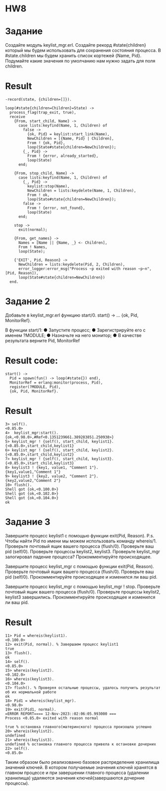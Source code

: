 # HW8
# Задание
Создайте модуль keylist_mgr.erl.
Создайте рекорд #state{children} который мы будем использовать для сохранения состояния процесса.  В #state.children мы будем хранить список кортежей {Name, Pid}. Подумайте какие значения по умолчанию нам нужно задать для поля children.
# Result 
```
-record(state, {children=[]}).

loop(#state{children=Children}=State) ->
  process_flag(trap_exit, true),
  receive
    {From, start_child, Name} ->
      case lists:keyfind(Name, 1, Children) of
        false ->
          {ok, Pid} = keylist:start_link(Name),
          NewChildren = [{Name, Pid} | Children],
          From ! {ok, Pid},
          loop(State#state{children=NewChildren});
        {_, Pid} ->
          From ! {error, already_started},
          loop(State)
      end;

    {From, stop_child, Name} ->
      case lists:keyfind(Name, 1, Children) of
        {_, Pid} ->
          keylist:stop(Name),
          NewChildren = lists:keydelete(Name, 1, Children),
          From ! ok,
          loop(State#state{children=NewChildren});
        false ->
          From ! {error, not_found},
          loop(State)
      end;

    stop ->
      exit(normal);

    {From, get_names} ->
      Names = [Name || {Name, _} <- Children],
      From ! Names,
      loop(State);

    {'EXIT', Pid, Reason} ->
      NewChildren = lists:keydelete(Pid, 2, Children),
      error_logger:error_msg("Process ~p exited with reason ~p~n", [Pid, Reason]),
      loop(State#state{children=NewChildren})
  end.
```

# Задание 2
Добавьте в keylist_mgr.erl функцию start/0.
	start() ->
		…
		{ok, Pid, MonitorRef}.

В функции start/1:
●	Запустите процесс;
●	Зарегистрируйте его с именем ?MODULE;
●	Назначьте на него монитор;
●	В качестве результата верните Pid, MonitorRef


# Result code:
```
start() ->
  Pid = spawn(fun() -> loop(#state{}) end),
  MonitorRef = erlang:monitor(process, Pid),
  register(?MODULE, Pid),
  {ok, Pid, MonitorRef}.
```
# Result 
```
3> self().
<0.85.0>
4>  keylist_mgr:start().
{ok,<0.98.0>,#Ref<0.1351239661.389283851.250938>}
5> keylist_mgr ! {self(), start_child, keylist1}.
{<0.85.0>,start_child,keylist1}
6> keylist_mgr ! {self(), start_child, keylist2}.
{<0.85.0>,start_child,keylist2}
7> keylist_mgr ! {self(), start_child, keylist3}.
{<0.85.0>,start_child,keylist3}
8> keylist3 ! {key1, value1, "Comment 1"}.
{key1,value1,"Comment 1"}
9> keylist3 ! {key2, value2, "Comment 2"}.
{key2,value2,"Comment 2"}
10> flush().
Shell got {ok,<0.100.0>}
Shell got {ok,<0.102.0>}
Shell got {ok,<0.104.0>}
ok

```
# Задание 3 
Завершите процесс keylist1 с помощью функции exit(Pid, Reason).
P.s. Чтобы найти Pid по имени мы можем использовать команду whereis/1.
Проверьте почтовый ящик вашего процесса (flush/0). 
Проверьте ваш pid (self/0).
Проверьте процессы keylist2, keylist3.
Проверьте keylist_mgr залогировал падение процесса?
Прокомментируйте происходящее.

Завершите процесс keylist_mgr с помощью функции exit(Pid, Reason).
Проверьте почтовый ящик вашего процесса (flush/0). 
Проверьте ваш pid (self/0).
Прокомментируйте происходящее и изменился ли ваш pid.

Завершите процесс keylist_mgr с помощью
keylist_mgr ! stop.
Проверьте почтовый ящик вашего процесса (flush/0). 
Проверьте процессы keylist2, keylist3 завершились.
Прокомментируйте происходящее и изменился ли ваш pid.

# Result
```
11> Pid = whereis(keylist1). 
<0.100.0>
12> exit(Pid, normal). % Завершаем процесс keylist1
true
13> flush().
ok
14> self().
<0.85.0>
15> whereis(keylist2).
<0.102.0>
16> whereis(keylist3).
<0.104.0>
17> flush(). % Проверяя остальные процессы, удалось получить результат об их нормальной работе
ok
18> Pid1 = whereis(keylist_mgr).
<0.98.0>
19> exit(Pid1, normal).
=ERROR REPORT==== 12-Nov-2023::02:06:05.993000 ===
Process <0.85.0> exited with reason normal

true % остановка главного(материнского) процесса произошла успешно
20> whereis(keylist2).
undefined
21> whereis(keylist3).
undefined % остановка главного процесса привела к остановке дочерних 
22> self().
<0.85.0>

```

Таким образом было реализованно базовое распределение хранилища значений ключей. В котором получаемые значения ключей хранятся в главном процессе и при завершении главного процесса (удалении хранилища) удаляются значения ключей(завершаются дочерние процессы).